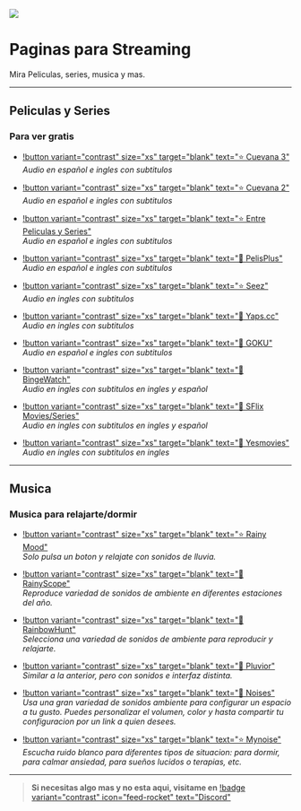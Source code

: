 ![](https://i.postimg.cc/tg35sScS/Paginas-streaming.png)
# Paginas para Streaming
Mira Peliculas, series, musica y mas.

---

## Peliculas y Series

### Para ver gratis

- [!button variant="contrast" size="xs" target="blank" text="⭐ Cuevana 3"](https://cuevana3.ms/)      
  *Audio en español e ingles con subtitulos*

- [!button variant="contrast" size="xs" target="blank" text="⭐ Cuevana 2"](https://www.cuevana2espanol.net/)      
  *Audio en español e ingles con subtitulos*

- [!button variant="contrast" size="xs" target="blank" text="⭐ Entre Peliculas y Series"](https://entrepeliculasyseries.pro/)      
  *Audio en español e ingles con subtitulos*
  
- [!button variant="contrast" size="xs" target="blank" text="🔷 PelisPlus"](https://www17.pelisplushd.lat/pelicula/the-exorcists)       
  *Audio en español e ingles con subtitulos*

- [!button variant="contrast" size="xs" target="blank" text="⭐ Seez"](https://seez.su/)      
  *Audio en ingles con subtitulos*

- [!button variant="contrast" size="xs" target="blank" text="🔷 Yaps.cc"](https://yaps.cc/)      
  *Audio en ingles con subtitulos*

- [!button variant="contrast" size="xs" target="blank" text="🔷 GOKU"](https://goku.sx/home)      
  *Audio en español e ingles con subtitulos*

- [!button variant="contrast" size="xs" target="blank" text="🔷 BingeWatch"](https://bingewatch.to/home)      
  *Audio en ingles con subtitulos en ingles y español*
   
- [!button variant="contrast" size="xs" target="blank" text="🔷 SFlix Movies/Series"](https://sflix.to/home)      
  *Audio en ingles con subtitulos en ingles y español*

- [!button variant="contrast" size="xs" target="blank" text="🔷 Yesmovies"](https://yesmovies.ag/)       
  *Audio en ingles con subtitulos en ingles*
  
---

## Musica 

### Musica para relajarte/dormir
- [!button variant="contrast" size="xs" target="blank" text="⭐ Rainy Mood"](https://www.rainymood.com/)       
  *Solo pulsa un boton y relajate con sonidos de lluvia.*

- [!button variant="contrast" size="xs" target="blank" text="🔷 RainyScope"](https://rainyscope.com/)       
  *Reproduce variedad de sonidos de ambiente en diferentes estaciones del año.* 

- [!button variant="contrast" size="xs" target="blank" text="🔷 RainbowHunt"](https://rainbowhunt.com/)         
  *Selecciona una variedad de sonidos de ambiente para reproducir y relajarte.*   

- [!button variant="contrast" size="xs" target="blank" text="🔷 Pluvior"](https://pluvior.com/)      
  *Similar a la anterior, pero con sonidos e interfaz distinta.*   
  
- [!button variant="contrast" size="xs" target="blank" text="🔷 Noises"](https://noises.online/)      
  *Usa una gran variedad de sonidos ambiente para configurar un espacio a tu gusto. Puedes personalizar el volumen, color y hasta compartir tu configuracion por un link a quien desees.* 

- [!button variant="contrast" size="xs" target="blank" text="⭐ Mynoise"](https://mynoise.net/)      
  *Escucha ruido blanco para diferentes tipos de situacion: para dormir, para calmar ansiedad, para sueños lucidos o terapias, etc.*

---

> **Si necesitas algo mas y no esta aqui, visitame en** [!badge variant="contrast" icon="feed-rocket" text="Discord"](https://discord.gg/hVKeY3uEru) 
